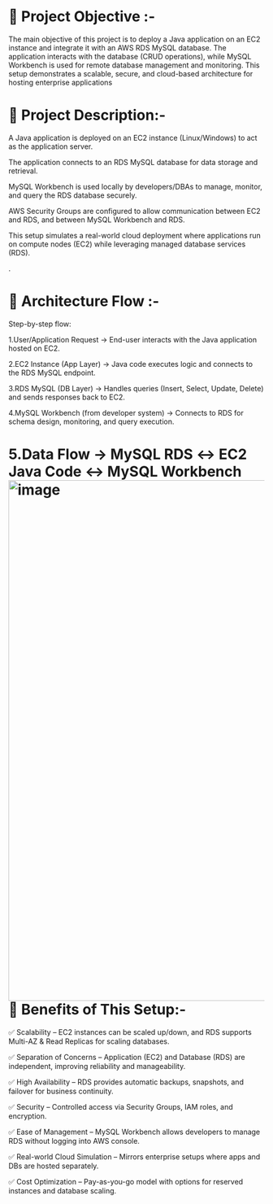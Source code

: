 📌 Project Objective :-
=
The main objective of this project is to deploy a Java application on an EC2 instance and integrate it with an AWS RDS MySQL database. The application interacts with the database (CRUD operations), while MySQL Workbench is used for remote database management and monitoring. This setup demonstrates a scalable, secure, and cloud-based architecture for hosting enterprise applications


📌 Project Description:-
=
A Java application is deployed on an EC2 instance (Linux/Windows) to act as the application server.

The application connects to an RDS MySQL database for data storage and retrieval.

MySQL Workbench is used locally by developers/DBAs to manage, monitor, and query the RDS database securely.

AWS Security Groups are configured to allow communication between EC2 and RDS, and between MySQL Workbench and RDS.

This setup simulates a real-world cloud deployment where applications run on compute nodes (EC2) while leveraging managed database services (RDS).

.

📌 Architecture Flow :-
=
Step-by-step flow:

1.User/Application Request → End-user interacts with the Java application hosted on EC2.

2.EC2 Instance (App Layer) → Java code executes logic and connects to the RDS MySQL endpoint.

3.RDS MySQL (DB Layer) → Handles queries (Insert, Select, Update, Delete) and sends responses back to EC2.

4.MySQL Workbench (from developer system) → Connects to RDS for schema design, monitoring, and query execution.

5.Data Flow → MySQL RDS ↔ EC2 Java Code ↔ MySQL Workbench
<img width="1536" height="1024" alt="image" src="https://github.com/user-attachments/assets/21087f11-3035-4399-9f4d-6b6ff2321a76" />
📌 Benefits of This Setup:-
=
✅ Scalability – EC2 instances can be scaled up/down, and RDS supports Multi-AZ & Read Replicas for scaling databases.

✅ Separation of Concerns – Application (EC2) and Database (RDS) are independent, improving reliability and manageability.

✅ High Availability – RDS provides automatic backups, snapshots, and failover for business continuity.

✅ Security – Controlled access via Security Groups, IAM roles, and encryption.

✅ Ease of Management – MySQL Workbench allows developers to manage RDS without logging into AWS console.

✅ Real-world Cloud Simulation – Mirrors enterprise setups where apps and DBs are hosted separately.

✅ Cost Optimization – Pay-as-you-go model with options for reserved instances and database scaling.



